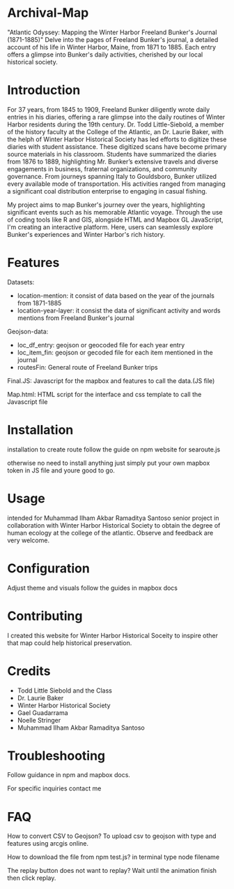 # Archival-Map


"Atlantic Odyssey: Mapping the Winter Harbor Freeland Bunker's Journal (1871-1885)"
Delve into the pages of Freeland Bunker's journal, a detailed account of his life in Winter Harbor, Maine, from 1871 to 1885. Each entry offers a glimpse into Bunker's daily activities, cherished by our local historical society.

# Introduction
For 37 years, from 1845 to 1909, Freeland Bunker diligently wrote daily entries in his diaries, offering a rare glimpse into the daily routines of Winter Harbor residents during the 19th century. Dr. Todd Little-Siebold, a member of the history faculty at the College of the Atlantic, an Dr. Laurie Baker, with the helph of Winter Harbor Historical Society has led efforts to digitize these diaries with student assistance. These digitized scans have become primary source materials in his classroom. Students have summarized the diaries from 1876 to 1889, highlighting Mr. Bunker’s extensive travels and diverse engagements in business, fraternal organizations, and community governance. From journeys spanning Italy to Gouldsboro, Bunker utilized every available mode of transportation. His activities ranged from managing a significant coal distribution enterprise to engaging in casual fishing.

My project aims to map Bunker's journey over the years, highlighting significant events such as his memorable Atlantic voyage. Through the use of coding tools like R and GIS, alongside HTML and Mapbox GL JavaScript, I'm creating an interactive platform. Here, users can seamlessly explore Bunker's experiences and Winter Harbor's rich history.
# Features
Datasets:
- location-mention: it consist of data based on the year of the journals from 1871-1885
- location-year-layer: it consist the data of significant activity and words mentions from Freeland Bunker's journal

Geojson-data:
- loc_df_entry: geojson or geocoded file for each year entry
- loc_item_fin: geojson or gecoded file for each item mentioned in the journal
- routesFin: General route of Freeland Bunker trips

Final.JS: Javascript for the mapbox and features to call the data.(JS file)

Map.html: HTML script for the interface and css template to call the Javascript file

# Installation
installation to create route follow the guide on npm website for searoute.js

otherwise no need to install anything just simply put your own mapbox token in JS file and youre good to go.

# Usage
intended for Muhammad Ilham Akbar Ramaditya Santoso senior project in collaboration with Winter Harbor Historical Society to obtain the degree of human ecology at the college of the atlantic. Observe and feedback are very welcome.

# Configuration
Adjust theme and visuals follow the guides in mapbox docs

# Contributing
I created this website for Winter Harbor Historical Soceity to inspire other that map could help historical preservation.

# Credits
- Todd Little Siebold and the Class
- Dr. Laurie Baker
- Winter Harbor Historical Society
- Gael Guadarrama
- Noelle Stringer
- Muhammad Ilham Akbar Ramaditya Santoso

# Troubleshooting
Follow guidance in npm and mapbox docs. 

For specific inquiries contact me

# FAQ
How to convert CSV to Geojson? To upload csv to geojson with type and features using arcgis online.

How to download the file from npm test.js? in terminal type node filename

The replay button does not want to replay? Wait until the animation finish then click replay.

